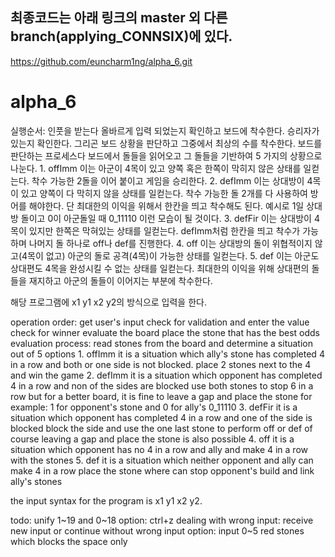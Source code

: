 ## 최종코드는 아래 링크의 master 외 다른 branch(applying_CONNSIX)에 있다.
https://github.com/euncharm1ng/alpha_6.git

# alpha_6

실행순서:
  인풋을 받는다
  올바르게 입력 되었는지 확인하고 보드에 착수한다.
  승리자가 있는지 확인한다.
  그리곤 보드 상황을 판단하고
  그중에서 최상의 수를 착수한다.
보드를 판단하는 프로세스다
  보드에서 돌들을 읽어오고 그 돌들을 기반하여 5 가지의 상황으로 나눈다.
    1. offImm
      이는 아군이 4목이 있고 양쪽 혹은 한쪽이 막히지 않은 상태를 일컫는다.
      착수 가능한 2돌을 이어 붙이고 게임을 승리한다.
    2. defImm
      이는 상대방이 4목이 있고 양쪽이 다 막히지 않을 상태를 일컫는다.
      착수 가능한 돌 2개를 다 사용하여 방어를 해야한다.
      단 최대한의 이익을 위해서 한칸을 띄고 착수해도 된다.
      예시로 1일 상대방 돌이고 0이 아군돌일 때 0_11110 이런 모습이 될 것이다.
    3. defFir
      이는 상대방이 4목이 있지만 한쪽은 막혀있는 상태를 일컫는다.
      defImm처럼 한칸을 띄고 착수가 가능하며 나머지 돌 하나로 off나 def를 진행한다.
    4. off
      이는 상대방의 돌이 위협적이지 않고(4목이 없고) 아군의 돌로 공격(4목)이 가능한 상태를 일컫는다.
    5. def
      이는 아군도 상대편도 4목을 완성시킬 수 없는 상태를 일컫는다.
      최대한의 이익을 위해 상대편의 돌들을 재지하고 아군의 돌들이 이어지는 부분에 착수한다.

해당 프로그램에 x1 y1 x2 y2의 방식으로 입력을 한다.

operation order:
  get user's input
  check for validation and enter the value
  check for winner
  evaluate the board
  place the stone that has the best odds
evaluation process:
  read stones from the board and determine a situation out of 5 options
    1. offImm
      it is a situation which ally's stone has completed 4 in a row
      and both or one side is not blocked.
      place 2 stones next to the 4 and win the game
    2. defImm
      it is a situation which opponent has completed 4 in a row and non of the sides are blocked
      use both stones to stop 6 in a row
      but for a better board, it is fine to leave a gap and place the stone
      for example: 1 for opponent's stone and 0 for ally's 0_11110
    3. defFir
      it is a situation which opponent has completed 4 in a row and one of the side is blocked
      block the side and use the one last stone to perform off or def
      of course leaving a gap and place the stone is also possible
    4. off
      it is a situation which opponent has no 4 in a row and ally and make 4 in a row with the stones
    5. def
      it is a situation which neither opponent and ally can make 4 in a row
      place the stone where can stop opponent's build and link ally's stones

the input syntax for the program is x1 y1 x2 y2.

todo:
  unify 1~19 and 0~18
  option: ctrl+z
  dealing with wrong input: receive new input or continue without wrong input
  option: input 0~5 red stones which blocks the space only
